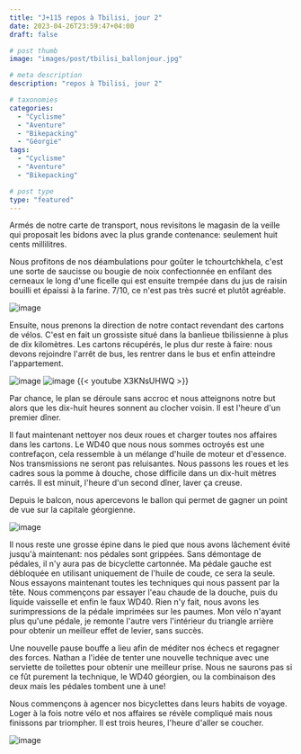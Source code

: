 ```yaml
---
title: "J+115 repos à Tbilisi, jour 2"
date: 2023-04-26T23:59:47+04:00
draft: false

# post thumb
image: "images/post/tbilisi_ballonjour.jpg"

# meta description
description: "repos à Tbilisi, jour 2" 

# taxonomies
categories:
  - "Cyclisme" 
  - "Aventure" 
  - "Bikepacking"
  - "Géorgie" 
tags:
  - "Cyclisme" 
  - "Aventure" 
  - "Bikepacking" 

# post type
type: "featured"
---
```


Armés de notre carte de transport, nous revisitons le magasin de la veille qui proposait les bidons avec la plus grande contenance: seulement huit cents millilitres. 

Nous profitons de nos déambulations pour goûter le tchourtchkhela, c'est une sorte de saucisse ou bougie de noix confectionnée en enfilant des cerneaux le long d'une ficelle qui est ensuite trempée dans du jus de raisin bouilli et épaissi à la farine. 7/10, ce n'est pas très sucré et plutôt agréable.

![image](../../images/post/tbilisi_noix.jpg)

Ensuite, nous prenons la direction de notre contact revendant des cartons de vélos. C'est en fait un grossiste situé dans la banlieue tbilissienne à plus de dix kilomètres. Les cartons récupérés, le plus dur reste à faire: nous devons rejoindre l'arrêt de bus, les rentrer dans le bus et enfin atteindre l'appartement. 

![image](../../images/post/tbilisi_cartonshop.jpg)
![image](../../images/post/tbilisi_cartonnath.jpg)
{{< youtube X3KNsUHWQ >}} 

Par chance, le plan se déroule sans accroc et nous atteignons notre but alors que les dix-huit heures sonnent au clocher voisin. Il est l'heure d'un premier dîner. 

Il faut maintenant nettoyer nos deux roues et charger toutes nos affaires dans les cartons. Le WD40 que nous nous sommes octroyés est une contrefaçon, cela ressemble à un mélange d'huile de moteur et d'essence. Nos transmissions ne seront pas reluisantes. Nous passons les roues et les cadres sous la pomme à douche, chose difficile dans un dix-huit mètres carrés. Il est minuit, l'heure d'un second dîner, laver ça creuse.

Depuis le balcon, nous apercevons le ballon qui permet de gagner un point de vue sur la capitale géorgienne. 

![image](../../images/post/tbilisi_ballonnuit.jpg)

Il nous reste une grosse épine dans le pied que nous avons lâchement évité jusqu'à maintenant: nos pédales sont grippées. Sans démontage de pédales, il n'y aura pas de bicyclette cartonnée. Ma pédale gauche est débloquée en utilisant uniquement de l'huile de coude, ce sera la seule. Nous essayons maintenant toutes les techniques qui nous passent par la tête. Nous commençons par essayer l'eau chaude de la douche, puis du liquide vaisselle et enfin le faux WD40. Rien n'y fait, nous avons les surimpressions de la pédale imprimées sur les paumes. Mon vélo n'ayant plus qu'une pédale, je remonte l'autre vers l'intérieur du triangle arrière pour obtenir un meilleur effet de levier, sans succès. 

Une nouvelle pause bouffe a lieu afin de méditer nos échecs et regagner des forces. Nathan a l'idée de tenter une nouvelle technique avec une serviette de toilettes pour obtenir une meilleur prise. Nous ne saurons pas si ce fût purement la technique, le WD40 géorgien, ou la combinaison des deux mais les pédales tombent une à une!

Nous commençons à agencer nos bicyclettes dans leurs habits de voyage. Loger à la fois notre vélo et nos affaires se révèle compliqué mais nous finissons par triompher. Il est trois heures, l'heure d'aller se coucher.

![image](../../images/post/tbilisi_carton.jpg)
